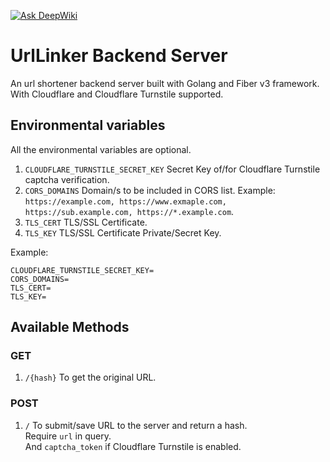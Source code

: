 [![Ask DeepWiki](https://deepwiki.com/badge.svg)](https://deepwiki.com/bryanc12/urlLinker_backend)
# UrlLinker Backend Server

An url shortener backend server built with Golang and Fiber v3 framework. With Cloudflare and Cloudflare Turnstile supported.

## Environmental variables

All the environmental variables are optional.

1. `CLOUDFLARE_TURNSTILE_SECRET_KEY` Secret Key of/for Cloudflare Turnstile captcha verification.
2. `CORS_DOMAINS` Domain/s to be included in CORS list. Example: `https://example.com, https://www.exmaple.com, https://sub.example.com, https://*.example.com`.
3. `TLS_CERT` TLS/SSL Certificate.
4. `TLS_KEY` TLS/SSL Certificate Private/Secret Key.

Example:

```env
CLOUDFLARE_TURNSTILE_SECRET_KEY=
CORS_DOMAINS=
TLS_CERT=
TLS_KEY=
```

## Available Methods

### GET

1. `/{hash}` To get the original URL.

### POST

1. `/` To submit/save URL to the server and return a hash.\
   Require `url` in query.\
   And `captcha_token` if Cloudflare Turnstile is enabled.
